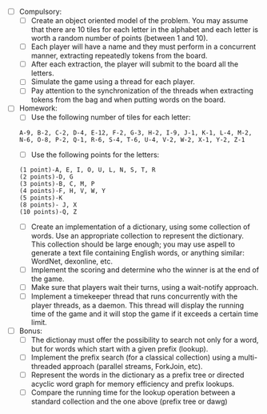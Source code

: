 - [ ] Compulsory:
    - [ ] Create an object oriented model of the problem. You may assume that there are 10 tiles for each letter in the alphabet and each letter is worth a random number of points (between 1 and 10).
    - [ ] Each player will have a name and they must perform in a concurrent manner, extracting repeatedly tokens from the board.
    - [ ] After each extraction, the player will submit to the board all the letters.
    - [ ] Simulate the game using a thread for each player.
    - [ ] Pay attention to the synchronization of the threads when extracting tokens from the bag and when putting words on the board. 

- [ ] Homework:
    - [ ] Use the following number of tiles for each letter: 
     ```
     A-9, B-2, C-2, D-4, E-12, F-2, G-3, H-2, I-9, J-1, K-1, L-4, M-2, N-6, O-8, P-2, Q-1, R-6, S-4, T-6, U-4, V-2, W-2, X-1, Y-2, Z-1
     ```
    - [ ] Use the following points for the letters:
    ```
    (1 point)-A, E, I, O, U, L, N, S, T, R
    (2 points)-D, G
    (3 points)-B, C, M, P
    (4 points)-F, H, V, W, Y
    (5 points)-K
    (8 points)- J, X
    (10 points)-Q, Z
    ```
    - [ ] Create an implementation of a dictionary, using some collection of words. Use an appropriate collection to represent the dictionary. This collection should be large enough; you may use aspell to generate a text file containing English words, or anything similar: WordNet, dexonline, etc.
    - [ ] Implement the scoring and determine who the winner is at the end of the game.
    - [ ] Make sure that players wait their turns, using a wait-notify approach.
    - [ ] Implement a timekeeper thread that runs concurrently with the player threads, as a daemon. This thread will display the running time of the game and it will stop the game if it exceeds a certain time limit. 

- [ ] Bonus:
    - [ ] The dictionay must offer the possibility to search not only for a word, but for words which start with a given prefix (lookup).
    - [ ] Implement the prefix search (for a classical collection) using a multi-threaded approach (parallel streams, ForkJoin, etc).
    - [ ] Represent the words in the dictionary as a prefix tree or directed acyclic word graph for memory efficiency and prefix lookups.
    - [ ] Compare the running time for the lookup operation between a standard collection and the one above (prefix tree or dawg)